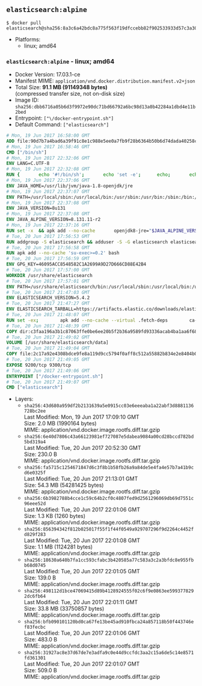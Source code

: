 ## `elasticsearch:alpine`

```console
$ docker pull elasticsearch@sha256:8a3c6a42bdc8a775f563f19dfccebb82f902533933d57c3a30a0ec8193ef92a5
```

-	Platforms:
	-	linux; amd64

### `elasticsearch:alpine` - linux; amd64

-	Docker Version: 17.03.1-ce
-	Manifest MIME: `application/vnd.docker.distribution.manifest.v2+json`
-	Total Size: **91.1 MB (91149348 bytes)**  
	(compressed transfer size, not on-disk size)
-	Image ID: `sha256:dbb6716a05b6d3f9972e90dc71bd66792a6bc98d13a0b42284a1dbd4e11b2bed`
-	Entrypoint: `["\/docker-entrypoint.sh"]`
-	Default Command: `["elasticsearch"]`

```dockerfile
# Mon, 19 Jun 2017 16:58:00 GMT
ADD file:90d7b7a4bad6a39f91c8e1c988e5ee0a7fb9f28b6364b50b6d74dada40258cca in / 
# Mon, 19 Jun 2017 16:58:46 GMT
CMD ["/bin/sh"]
# Mon, 19 Jun 2017 22:32:06 GMT
ENV LANG=C.UTF-8
# Mon, 19 Jun 2017 22:32:08 GMT
RUN { 		echo '#!/bin/sh'; 		echo 'set -e'; 		echo; 		echo 'dirname "$(dirname "$(readlink -f "$(which javac || which java)")")"'; 	} > /usr/local/bin/docker-java-home 	&& chmod +x /usr/local/bin/docker-java-home
# Mon, 19 Jun 2017 22:37:06 GMT
ENV JAVA_HOME=/usr/lib/jvm/java-1.8-openjdk/jre
# Mon, 19 Jun 2017 22:37:07 GMT
ENV PATH=/usr/local/sbin:/usr/local/bin:/usr/sbin:/usr/bin:/sbin:/bin:/usr/lib/jvm/java-1.8-openjdk/jre/bin:/usr/lib/jvm/java-1.8-openjdk/bin
# Mon, 19 Jun 2017 22:37:08 GMT
ENV JAVA_VERSION=8u131
# Mon, 19 Jun 2017 22:37:08 GMT
ENV JAVA_ALPINE_VERSION=8.131.11-r2
# Mon, 19 Jun 2017 22:37:16 GMT
RUN set -x 	&& apk add --no-cache 		openjdk8-jre="$JAVA_ALPINE_VERSION" 	&& [ "$JAVA_HOME" = "$(docker-java-home)" ]
# Tue, 20 Jun 2017 17:56:53 GMT
RUN addgroup -S elasticsearch && adduser -S -G elasticsearch elasticsearch
# Tue, 20 Jun 2017 17:56:58 GMT
RUN apk add --no-cache 'su-exec>=0.2' bash
# Tue, 20 Jun 2017 17:56:59 GMT
ENV GPG_KEY=46095ACC8548582C1A2699A9D27D666CD88E42B4
# Tue, 20 Jun 2017 17:57:00 GMT
WORKDIR /usr/share/elasticsearch
# Tue, 20 Jun 2017 17:57:01 GMT
ENV PATH=/usr/share/elasticsearch/bin:/usr/local/sbin:/usr/local/bin:/usr/sbin:/usr/bin:/sbin:/bin:/usr/lib/jvm/java-1.8-openjdk/jre/bin:/usr/lib/jvm/java-1.8-openjdk/bin
# Tue, 20 Jun 2017 21:47:03 GMT
ENV ELASTICSEARCH_VERSION=5.4.2
# Tue, 20 Jun 2017 21:47:27 GMT
ENV ELASTICSEARCH_TARBALL=https://artifacts.elastic.co/downloads/elasticsearch/elasticsearch-5.4.2.tar.gz ELASTICSEARCH_TARBALL_ASC=https://artifacts.elastic.co/downloads/elasticsearch/elasticsearch-5.4.2.tar.gz.asc ELASTICSEARCH_TARBALL_SHA1=87c884a637ac8d06a77acb881599ee81d136412c
# Tue, 20 Jun 2017 21:48:07 GMT
RUN set -ex; 		apk add --no-cache --virtual .fetch-deps 		ca-certificates 		gnupg 		openssl 		tar 	; 		wget -O elasticsearch.tar.gz "$ELASTICSEARCH_TARBALL"; 		if [ "$ELASTICSEARCH_TARBALL_SHA1" ]; then 		echo "$ELASTICSEARCH_TARBALL_SHA1 *elasticsearch.tar.gz" | sha1sum -c -; 	fi; 		if [ "$ELASTICSEARCH_TARBALL_ASC" ]; then 		wget -O elasticsearch.tar.gz.asc "$ELASTICSEARCH_TARBALL_ASC"; 		export GNUPGHOME="$(mktemp -d)"; 		gpg --keyserver ha.pool.sks-keyservers.net --recv-keys "$GPG_KEY"; 		gpg --batch --verify elasticsearch.tar.gz.asc elasticsearch.tar.gz; 		rm -rf "$GNUPGHOME" elasticsearch.tar.gz.asc; 	fi; 		tar -xf elasticsearch.tar.gz --strip-components=1; 	rm elasticsearch.tar.gz; 		apk del .fetch-deps; 		mkdir -p ./plugins; 	for path in 		./data 		./logs 		./config 		./config/scripts 	; do 		mkdir -p "$path"; 		chown -R elasticsearch:elasticsearch "$path"; 	done; 		export ES_JAVA_OPTS='-Xms32m -Xmx32m'; 	if [ "${ELASTICSEARCH_VERSION%%.*}" -gt 1 ]; then 		elasticsearch --version; 	else 		elasticsearch -v; 	fi
# Tue, 20 Jun 2017 21:48:39 GMT
COPY dir:c3faa196a3b1c87063ffe0be6ee20b5f2b36a9589fd93336acab4ba1aa6f6855 in ./config 
# Tue, 20 Jun 2017 21:49:02 GMT
VOLUME [/usr/share/elasticsearch/data]
# Tue, 20 Jun 2017 21:49:04 GMT
COPY file:2c17a92e4308bdce9fe8a119d9cc5794f0aff8c512a55882b834e2e8404b0112 in / 
# Tue, 20 Jun 2017 21:49:05 GMT
EXPOSE 9200/tcp 9300/tcp
# Tue, 20 Jun 2017 21:49:06 GMT
ENTRYPOINT ["/docker-entrypoint.sh"]
# Tue, 20 Jun 2017 21:49:07 GMT
CMD ["elasticsearch"]
```

-	Layers:
	-	`sha256:43d680a959df2b2131639a5e0915cc03e6eeeaba1a22abf3d8881136728bc2ee`  
		Last Modified: Mon, 19 Jun 2017 17:09:10 GMT  
		Size: 2.0 MB (1990164 bytes)  
		MIME: application/vnd.docker.image.rootfs.diff.tar.gzip
	-	`sha256:6e40d7806c43a66123981ef727087e5dabea9084a00cd28bccd782bd5bd319a4`  
		Last Modified: Tue, 20 Jun 2017 20:52:30 GMT  
		Size: 230.0 B  
		MIME: application/vnd.docker.image.rootfs.diff.tar.gzip
	-	`sha256:fa5715c1254671847d6c3f8b1b58fb26a9a84de5e4fa4e57b7a41b9cd6e0325f`  
		Last Modified: Tue, 20 Jun 2017 21:13:01 GMT  
		Size: 54.3 MB (54281425 bytes)  
		MIME: application/vnd.docker.image.rootfs.diff.tar.gzip
	-	`sha256:6b3982788b4cce1c59c64b2cf0c4807fed9d2561296069db69d7551c96eee52d`  
		Last Modified: Tue, 20 Jun 2017 22:01:06 GMT  
		Size: 1.3 KB (1260 bytes)  
		MIME: application/vnd.docker.image.rootfs.diff.tar.gzip
	-	`sha256:856394342f812b025017f55f1f44f0549a929707296f9d2264c4452fd829f283`  
		Last Modified: Tue, 20 Jun 2017 22:01:08 GMT  
		Size: 1.1 MB (1124281 bytes)  
		MIME: application/vnd.docker.image.rootfs.diff.tar.gzip
	-	`sha256:18630a640b7fa1cc593cfabc3b420585a77c583a3c2a3bfdc8e955fbb68d0745`  
		Last Modified: Tue, 20 Jun 2017 22:01:05 GMT  
		Size: 139.0 B  
		MIME: application/vnd.docker.image.rootfs.diff.tar.gzip
	-	`sha256:498112d1bce47069415d89b4128924555f02c6f9e0863ee5993778292dc6fb64`  
		Last Modified: Tue, 20 Jun 2017 22:01:11 GMT  
		Size: 33.8 MB (33750857 bytes)  
		MIME: application/vnd.docker.image.rootfs.diff.tar.gzip
	-	`sha256:bfb090101120bd0ca67fe13be45ad910fbca24a857118b50f443746ef83fecbc`  
		Last Modified: Tue, 20 Jun 2017 22:01:06 GMT  
		Size: 483.0 B  
		MIME: application/vnd.docker.image.rootfs.diff.tar.gzip
	-	`sha256:31927ac8e37d67de7e3adfa9c0e44d9ccfdc3aa2c15a6de5c14e8571fd361301`  
		Last Modified: Tue, 20 Jun 2017 22:01:07 GMT  
		Size: 509.0 B  
		MIME: application/vnd.docker.image.rootfs.diff.tar.gzip
